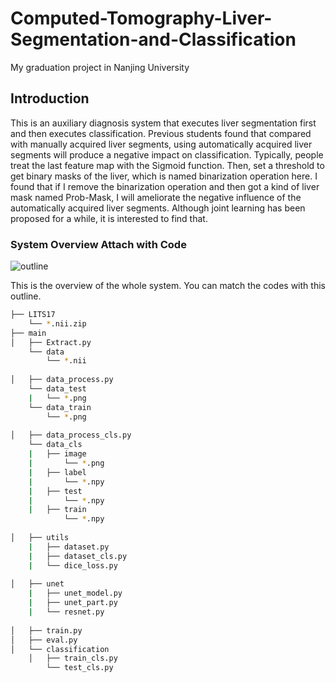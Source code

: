 # Computed-Tomography-Liver-Segmentation-and-Classification
My graduation project in Nanjing University
## Introduction
This is an auxiliary diagnosis system that executes liver segmentation first and then executes classification. Previous students found that compared with manually acquired liver segments, using automatically acquired liver segments will produce a negative impact on classification. Typically, people treat the last feature map with the Sigmoid function. Then, set a threshold to get binary masks of the liver, which is named binarization operation here. I found that if I remove the binarization operation and then got a kind of liver mask named Prob-Mask, I will ameliorate the negative influence of the automatically acquired liver segments. Although joint learning has been proposed for a while, it is interested to find that.
### System Overview Attach with Code
![outline](https://user-images.githubusercontent.com/108105092/175440357-4f5fd8ec-b24e-44e1-808b-9f5e2cc8f84f.png)

This is the overview of the whole system. You can match the codes with this outline.

```bash
├── LITS17
    └── *.nii.zip
├── main
│   ├── Extract.py
    └── data
        └── *.nii
        
│   ├── data_process.py
    └── data_test
    |   └── *.png
    └── data_train
        └── *.png
        
│   ├── data_process_cls.py
    └── data_cls
    |   ├── image
    |       └── *.png
    |   ├── label
    |       └── *.npy
    |   ├── test
    |       └── *.npy
    |   ├── train
            └── *.npy
    
│   ├── utils
    |   ├── dataset.py
    |   ├── dataset_cls.py
    |   └── dice_loss.py
    
│   ├── unet
    |   ├── unet_model.py
    |   ├── unet_part.py
    |   └── resnet.py
    
│   ├── train.py
│   ├── eval.py
│   └── classification
    │   ├── train_cls.py
        └── test_cls.py
      
```
